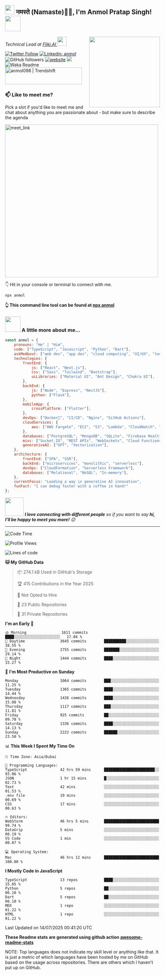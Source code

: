 <h2><img src="https://emojis.slackmojis.com/emojis/images/1531849430/4246/blob-sunglasses.gif?1531849430" width="30"/> नमस्ते (Namaste)🙏🏻, I'm Anmol Pratap Singh! <img src="https://media.giphy.com/media/12oufCB0MyZ1Go/giphy.gif" width="50"></h2>
<img align='right' src="https://media.giphy.com/media/M9gbBd9nbDrOTu1Mqx/giphy.gif" width="230">
<p><em>Technical Lead at <a href="https://fliki.ai/">Fliki.AI
</a><img src="https://media.giphy.com/media/WUlplcMpOCEmTGBtBW/giphy.gif" width="30"> 
</em></p>

[![Twitter Follow](https://img.shields.io/twitter/follow/misteranmol?label=Follow)](https://twitter.com/intent/follow?screen_name=misteranmol)
[![Linkedin: anmol](https://img.shields.io/badge/-anmol-blue?style=flat-square&logo=Linkedin&logoColor=white&link=https://www.linkedin.com/in/anmol-p-singh/)](https://www.linkedin.com/in/anmol098/)
![GitHub followers](https://img.shields.io/github/followers/anmol098?label=Follow&style=social)
[![website](https://img.shields.io/badge/Website-46a2f1.svg?&style=flat-square&logo=Google-Chrome&logoColor=white&link=https://anmolsingh.me/)](https://anmolsingh.me/)
![](https://visitor-badge.glitch.me/badge?page_id=anmol098.anmol098)
![Waka Readme](https://github.com/anmol098/anmol098/workflows/Waka%20Readme/badge.svg)
<a href="https://trendshift.io/developers/2235" target="_blank"><img src="https://trendshift.io/api/badge/developers/2235" alt="anmol098 | Trendshift" style="width: 250px; height: 55px;" width="250" height="55"/></a>

### 📫 Like to meet me?

Pick a slot if you'd like to meet me and chat about anything you are passionate about - but make sure to describe the agenda

<a href="https://calendly.com/anmol098/30min" target="_blank"><img width="498" alt="meet_link" src="https://user-images.githubusercontent.com/15426564/144297439-f530f383-e73e-41e0-9914-a9b7d3f432e5.png"></a>

👇 Hit in your console or terminal to connect with me.

```bash
npx anmol
```
**👆 This command line tool can be found at [npx anmol](https://github.com/anmol098/npx_card)**

### <img src="https://media.giphy.com/media/VgCDAzcKvsR6OM0uWg/giphy.gif" width="50"> A little more about me...  

```javascript
const anmol = {
    pronouns: "He" | "Him",
    code: ["TypeScript", "Javascript", "Python", "Dart"],
    askMeAbout: ["web dev", "app dev", "cloud computing", "UI/UX", "tech trends"],
    technologies: {
        frontEnd: {
            js: ["React", "Next.js"],
            css: ["Sass", "Tailwind", "Bootstrap"],
            uiLibraries: ["Material UI", "Ant Design", "Chakra UI"],
        },
        backEnd: {
            js: ["Node", "Express", "NestJS"],
            python: ["Flask"],
        },
        mobileApp: {
            crossPlatform: ["Flutter"],
        },
        devOps: ["Docker🐳", "CI/CD", "Nginx", "GitHub Actions"],
        cloudServices: {
            aws: ["AWS Fargate", "EC2", "S3", "Lambda", "CloudWatch", "RDS"],
        },
        databases: ["PostgreSQL", "MongoDB", "SQLite", "Firebase Realtime DB", "redis"],
        misc: ["Socket.IO", "REST APIs", "WebSockets", "Cloud Functions"],
        generativeAI: ["GPT", "Vectorization"],
    },
    architecture: {
        frontEnd: ["SPA", "SSR"],
        backEnd: ["microservices", "monolithic", "serverless"],
        devOps: ["CloudFormation", "Serverless Framework"],
        databases: ["Relational", "NoSQL", "In-memory"],
    },
    currentFocus: "Leading a way in generative AI innovation",
    funFact: "I can debug faster with a coffee in hand!"
};
```

<img src="https://media.giphy.com/media/LnQjpWaON8nhr21vNW/giphy.gif" width="60"> <em><b>I love connecting with different people</b> so if you want to say <b>hi, I'll be happy to meet you more!</b> 😊</em>

---
<!--START_SECTION:waka-->
![Code Time](http://img.shields.io/badge/Code%20Time-4%2C544%20hrs%2018%20mins-blue)

![Profile Views](http://img.shields.io/badge/Profile%20Views-839-blue)

![Lines of code](https://img.shields.io/badge/From%20Hello%20World%20I%27ve%20Written-7.8%20million%20lines%20of%20code-blue)

**🐱 My GitHub Data** 

> 📦 274.1 kB Used in GitHub's Storage 
 > 
> 🏆 415 Contributions in the Year 2025
 > 
> 🚫 Not Opted to Hire
 > 
> 📜 23 Public Repositories 
 > 
> 🔑 31 Private Repositories 
 > 
**I'm an Early 🐤** 

```text
🌞 Morning                1611 commits        ████░░░░░░░░░░░░░░░░░░░░░   17.04 % 
🌆 Daytime                3645 commits        ██████████░░░░░░░░░░░░░░░   38.55 % 
🌃 Evening                2755 commits        ███████░░░░░░░░░░░░░░░░░░   29.14 % 
🌙 Night                  1444 commits        ████░░░░░░░░░░░░░░░░░░░░░   15.27 % 
```
📅 **I'm Most Productive on Sunday** 

```text
Monday                   1064 commits        ███░░░░░░░░░░░░░░░░░░░░░░   11.25 % 
Tuesday                  1365 commits        ████░░░░░░░░░░░░░░░░░░░░░   14.44 % 
Wednesday                1426 commits        ████░░░░░░░░░░░░░░░░░░░░░   15.08 % 
Thursday                 1117 commits        ███░░░░░░░░░░░░░░░░░░░░░░   11.81 % 
Friday                   925 commits         ██░░░░░░░░░░░░░░░░░░░░░░░   09.78 % 
Saturday                 1336 commits        ████░░░░░░░░░░░░░░░░░░░░░   14.13 % 
Sunday                   2222 commits        ██████░░░░░░░░░░░░░░░░░░░   23.50 % 
```


📊 **This Week I Spent My Time On** 

```text
🕑︎ Time Zone: Asia/Dubai

💬 Programming Languages: 
TypeScript               42 hrs 59 mins      ███████████████████████░░   93.06 % 
JSON                     1 hr 15 mins        █░░░░░░░░░░░░░░░░░░░░░░░░   02.73 % 
Text                     42 mins             ░░░░░░░░░░░░░░░░░░░░░░░░░   01.53 % 
.env file                19 mins             ░░░░░░░░░░░░░░░░░░░░░░░░░   00.69 % 
CSS                      17 mins             ░░░░░░░░░░░░░░░░░░░░░░░░░   00.63 % 

🔥 Editors: 
WebStorm                 46 hrs 5 mins       █████████████████████████   99.74 % 
DataGrip                 5 mins              ░░░░░░░░░░░░░░░░░░░░░░░░░   00.19 % 
VS Code                  1 min               ░░░░░░░░░░░░░░░░░░░░░░░░░   00.07 % 

💻 Operating System: 
Mac                      46 hrs 12 mins      █████████████████████████   100.00 % 
```

**I Mostly Code in JavaScript** 

```text
TypeScript               13 repos            ████░░░░░░░░░░░░░░░░░░░░░   15.85 % 
Python                   5 repos             ██░░░░░░░░░░░░░░░░░░░░░░░   06.10 % 
Dart                     5 repos             ██░░░░░░░░░░░░░░░░░░░░░░░   06.10 % 
MDX                      1 repo              ░░░░░░░░░░░░░░░░░░░░░░░░░   01.22 % 
HTML                     1 repo              ░░░░░░░░░░░░░░░░░░░░░░░░░   01.22 % 
```




 Last Updated on 14/07/2025 00:41:20 UTC
<!--END_SECTION:waka-->

**These Readme stats are generated using github action [awesome-readme-stats](https://github.com/anmol098/waka-readme-stats)**

NOTE: Top languages does not indicate my skill level or anything like that. It is just a metric of which languages have been hosted by me on GitHub based on the usage across repositories. There are others which I haven't put up on GitHub.
